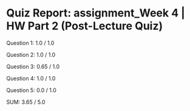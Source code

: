 # Quiz Report: assignment_Week 4 | HW Part 2 (Post-Lecture Quiz)

Question 1: 1.0 / 1.0

Question 2: 1.0 / 1.0

Question 3: 0.65 / 1.0

Question 4: 1.0 / 1.0

Question 5: 0.0 / 1.0

SUM: 3.65 / 5.0
